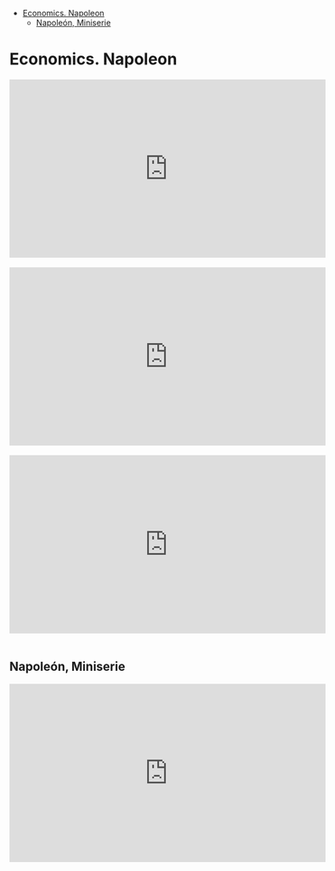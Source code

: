 <!-- MarkdownTOC -->

- [Economics. Napoleon](#economics-napoleon)
    - [Napoleón, Miniserie](#napoleón-miniserie)

<!-- /MarkdownTOC -->

# Economics. Napoleon

<div class="container">
<iframe width="560" height="315" src="https://www.youtube.com/embed/videoseries?list=PLr63Sm7B16YkAQ0kX0TRDwN1dii3vvV4o" frameborder="0" allowfullscreen class="video"></iframe>
</div>
<br/>

<div class="container">
<iframe width="560" height="315" src="https://www.youtube.com/embed/2A0XJfbNh00?list=PLmJIGepU3gJNDtkiJv8cCBK_iA5FbIHgb" frameborder="0" allowfullscreen class="video"></iframe>
</div>
<br/>

<div class="container">
<iframe width="560" height="315" src="https://www.youtube.com/embed/videoseries?list=PLr63Sm7B16Yke6cpGDCxXpMMG7keMan-c" frameborder="0" allowfullscreen class="video"></iframe>
</div>
<br/>

## Napoleón, Miniserie

<div class="container">
<iframe width="560" height="315" src="https://www.youtube.com/embed/videoseries?list=PLr63Sm7B16Ym6_CgbzsgGOVHQ7X1nqMBj" frameborder="0" allowfullscreen class="video"></iframe>
</div>
<br/>